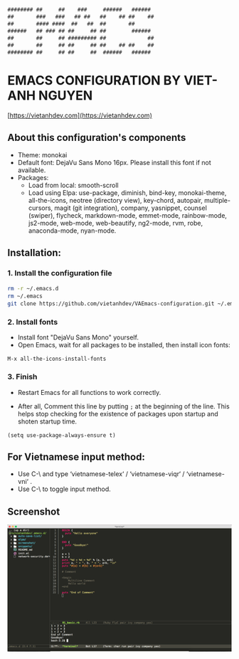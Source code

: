 ~~~
######## ##     ##    ###     ######   ######
##       ###   ###   ## ##   ##    ## ##    ##
##       #### ####  ##   ##  ##       ##
######   ## ### ## ##     ## ##        ######
##       ##     ## ######### ##             ##
##       ##     ## ##     ## ##    ## ##    ##
######## ##     ## ##     ##  ######   ######
~~~


# EMACS CONFIGURATION BY VIET-ANH NGUYEN

[https://vietanhdev.com](https://vietanhdev.com)

## About this configuration's components

- Theme: monokai
- Default font: DejaVu Sans Mono 16px. Please install this font if not available.
- Packages:
  + Load from local: smooth-scroll
  + Load using Elpa: use-package, diminish, bind-key, monokai-theme, all-the-icons, neotree (directory view), key-chord, autopair, multiple-cursors, magit (git integration), company, yasnippet, counsel (swiper), flycheck, markdown-mode, emmet-mode, rainbow-mode, js2-mode, web-mode, web-beautify, ng2-mode, rvm, robe, anaconda-mode, nyan-mode.

## Installation:

### 1. Install the configuration file

~~~ bash
rm -r ~/.emacs.d
rm ~/.emacs
git clone https://github.com/vietanhdev/VAEmacs-configuration.git ~/.emacs.d
~~~

### 2. Install fonts

- Install font "DejaVu Sans Mono" yourself.
- Open Emacs, wait for all packages to be installed, then install icon fonts:

~~~
M-x all-the-icons-install-fonts
~~~


### 3. Finish

- Restart Emacs for all functions to work correctly.

- After all, Comment this line by putting `;` at the beginning of the line. This helps stop checking for the existence of packages upon startup and shoten startup time.

~~~elisp
(setq use-package-always-ensure t)
~~~


## For Vietnamese input method:

- Use C-\ and type ‘vietnamese-telex‘ / ‘vietnamese-viqr‘ / ‘vietnamese-vni‘ .
- Use C-\ to toggle input method.

## Screenshot

![Emacs](screenshot/screenshot.png)
